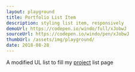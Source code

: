```yaml
---
layout: playground
title: Portfolio List Item
description: styling list item, responsively
demoUrl: https://codepen.io/windo/full/xJobwJ
sourceUrl: https://codepen.io/windo/pen/xJobwJ
thumbUrl: /assets/img/playground/
date: 2018-08-28
---
```

A modified UL list to fill my [project](/projects) list page